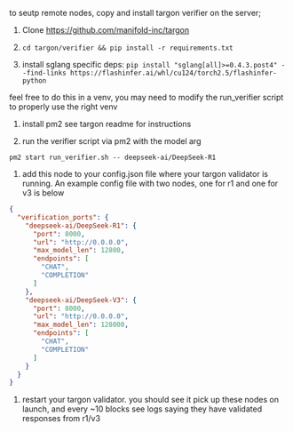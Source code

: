 to seutp remote nodes, copy and install targon verifier on the server;

1. Clone https://github.com/manifold-inc/targon

1. `cd targon/verifier && pip install -r requirements.txt`

1. install sglang specific deps:
   `pip install "sglang[all]>=0.4.3.post4" --find-links https://flashinfer.ai/whl/cu124/torch2.5/flashinfer-python`

feel free to do this in a venv, you may need to modify the run_verifier script
to properly use the right venv

1. install pm2 see targon readme for instructions

1. run the verifier script via pm2 with the model arg

`pm2 start run_verifier.sh -- deepseek-ai/DeepSeek-R1`

1. add this node to your config.json file where your targon validator is
   running. An example config file with two nodes, one for r1 and one for v3 is
   below

```json
{
  "verification_ports": {
    "deepseek-ai/DeepSeek-R1": {
      "port": 8000,
      "url": "http://0.0.0.0",
      "max_model_len": 12800,
      "endpoints": [
        "CHAT",
        "COMPLETION"
      ]
    },
    "deepseek-ai/DeepSeek-V3": {
      "port": 8000,
      "url": "http://0.0.0.0",
      "max_model_len": 128000,
      "endpoints": [
        "CHAT",
        "COMPLETION"
      ]
    }
  }
}
```

1. restart your targon validator. you should see it pick up these nodes on
   launch, and every ~10 blocks see logs saying they have validated responses
   from r1/v3
